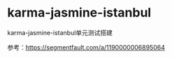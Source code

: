 # karma-jasmine-istanbul

karma-jasmine-istanbul单元测试搭建

参考：https://segmentfault.com/a/1190000006895064
